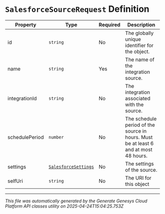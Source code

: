 # `SalesforceSourceRequest` Definition

| Property | Type | Required | Description |
|----------|------|----------|-------------|
| id | `string` | No | The globally unique identifier for the object. |
| name | `string` | Yes | The name of the integration source. |
| integrationId | `string` | No | The integration associated with the source. |
| schedulePeriod | `number` | No | The schedule period of the source in hours. Must be at least 6 and at most 48 hours. |
| settings | [`SalesforceSettings`](salesforcesettings-definition.md) | No | The settings of the source. |
| selfUri | `string` | No | The URI for this object |

---

*This file was automatically generated by the Generate Genesys Cloud Platform API classes utility on 2025-04-24T15:04:25.753Z*